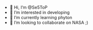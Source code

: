 - 👋 Hi, I’m @Se5ToP
- 👀 I’m interested in developing
- 🌱 I’m currently learning phyton
- 💞️ I’m looking to collaborate on NASA ;)

<!---
Se5ToP/Se5ToP is a ✨ special ✨ repository because its `README.md` (this file) appears on your GitHub profile.
You can click the Preview link to take a look at your changes.
--->
